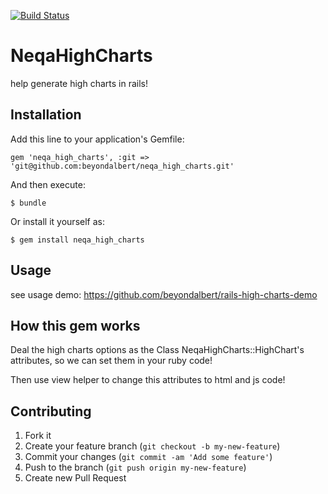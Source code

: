 [![Build Status](https://travis-ci.org/beyondalbert/neqa_high_charts.svg)](https://travis-ci.org/beyondalbert/neqa_high_charts)

# NeqaHighCharts

help generate high charts in rails!

## Installation

Add this line to your application's Gemfile:

    gem 'neqa_high_charts', :git => 'git@github.com:beyondalbert/neqa_high_charts.git'

And then execute:

    $ bundle

Or install it yourself as:

    $ gem install neqa_high_charts

## Usage

see usage demo: https://github.com/beyondalbert/rails-high-charts-demo

## How this gem works

Deal the high charts options as the Class NeqaHighCharts::HighChart's attributes, so we can set them in your ruby code!

Then use view helper to change this attributes to html and js code! 

## Contributing

1. Fork it
2. Create your feature branch (`git checkout -b my-new-feature`)
3. Commit your changes (`git commit -am 'Add some feature'`)
4. Push to the branch (`git push origin my-new-feature`)
5. Create new Pull Request
